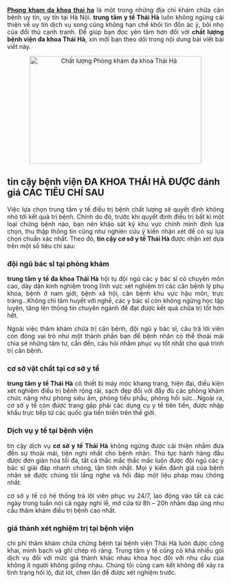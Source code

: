<p style="text-align:justify"><a href="http://benhxahoi.xyz/phong-kham-da-khoa-thai-ha-102102.html"><strong>Phong kham da khoa thai ha</strong></a> là một trong những địa chỉ khám chữa căn bệnh uy tín, uy tín tại Hà Nội. <strong>trung tâm y tế Thái Hà</strong> luôn không ngừng cải thiện về uy tín dịch vụ song cũng không hạn chế khỏi tin đồn ác ý, bôi nhọ của đối thủ cạnh tranh. Để giúp bạn đọc yên tâm hơn đối với <strong>chất lượng bệnh viện đa khoa Thái Hà</strong>, xin mời bạn theo dõi trong nội dung bài viết bài viết này.</p>

<p style="text-align:center"><img alt="Chất lượng Phòng khám đa khoa Thái Hà" src="http://benhxahoi.xyz/media/images/phong-kham-da-khoa-thai-ha(1).jpg" style="border:none; clear:both; height:250px; margin:0px auto !important; max-width:100%; padding:0px; width:400px" /></p>

<h2>tin cậy bệnh viện ĐA KHOA THÁI HÀ ĐƯỢC đánh giá CÁC TIÊU CHÍ SAU</h2>

<p style="text-align:justify">Việc lựa chọn trung tâm y tế điều trị bệnh chất lượng sẽ quyết định không nhỏ tới kết quả trị bệnh. Chính do đó, trước khi quyết định điều trị bất kì một loại chứng bệnh nào, bạn nên khảo sát kỹ khu vực chính mình định lựa chọn, thu thập thông tin cũng như nghiên cứu ý kiến nhận xét để có sự lựa chọn chuẩn xác nhất. Theo đó, <strong>tin cậy cơ sở y tế Thái Hà </strong>được nhận xét dựa trên một số tiêu chí sau:</p>

<h3>đội ngũ bác sĩ tại phòng khám</h3>

<p style="text-align:justify"><strong>trung tâm y tế đa khoa Thái Hà</strong> hội tụ đội ngũ các y bác sĩ có chuyên môn cao, dày dặn kinh nghiệm trong lĩnh vực xét nghiệm trị các căn bệnh lý phụ khoa, bệnh ở nam giới, bệnh xã hội, căn bệnh khu vực hậu môn, trực tràng...Không chỉ tâm huyết với nghề, các y bác sĩ còn không ngừng học tập luyện, tăng lên thông tin chuyên ngành để đạt được kết quả chữa trị tốt hơn hết.</p>

<p style="text-align:justify">Ngoài việc thăm khám chữa trị căn bệnh, đội ngũ y bác sĩ, câu trả lời viên còn đóng vai trò như một thành phần bạn để bệnh nhân có thể thoải mái chia sẻ những tâm tư, cần đến, câu hỏi nhằm phục vụ tốt nhất cho quá trình trị căn bệnh.</p>

<h3>cơ sở vật chất tại cơ sở y tế</h3>

<p style="text-align:justify"><strong>trung tâm y tế Thái Hà</strong> có thiết bị máy móc khang trang, hiện đại, điều kiện xét nghiệm điều trị bệnh rộng rãi, sạch đẹp đối với đầy đủ các phòng khám chức năng như phòng siêu âm, phòng tiểu phẫu, phòng hồi sức...Ngoài ra, cơ sở y tế còn được trang gặp phải các dụng cụ y tế tiên tiến, được nhập khẩu trực tiếp từ các quốc gia tiến triển trên thế giới.</p>

<h3>Dịch vụ y tế tại bệnh viện</h3>

<p style="text-align:justify">tin cậy dịch vụ <strong>cơ sở y tế Thái Hà</strong> không ngừng được cải thiện nhằm đưa đến sự thoải mái, tiện nghi nhất cho bệnh nhân. Thủ tục hành hàng đầu được đơn giản hóa tối đa, tất cả thắc mắc thắc mắc luôn được đội ngũ các y bác sĩ giải đáp nhanh chóng, tận tình nhất. Mọi ý kiến đánh giá của bệnh nhân sẽ được chúng tôi lắng nghe và hồi đáp một liệu pháp mau chóng nhất.</p>

<p style="text-align:justify">cơ sở y tế có hệ thống trả lời viên phục vụ 24/7, lao động vào tất cả các ngày trong tuần nói cả ngày nghỉ lễ, mở cửa từ 8h &ndash; 20h nhằm đáp ứng nhu cầu thăm khám điều trị bệnh cao nhất.</p>

<h3>giá thành xét nghiệm trị tại bệnh viện</h3>

<p style="text-align:justify">chi phí thăm khám chữa chứng bệnh tại bệnh viện Thái Hà luôn được công khai, minh bạch và ghi chép rõ ràng. Trung tâm y tế cũng có khá nhiều gói dịch vụ đối với mức giá thành khác nhau khoa học đối với nhu cầu của không ít người không giống nhau. Chúng tôi cũng cam kết không để xảy ra tình trạng hối lộ, đút lót, chen lấn để được xét nghiệm trước.</p>

<p style="text-align:justify">&nbsp;</p>
